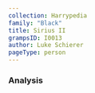 ```yaml
---
collection: Harrypedia
family: "Black"
title: Sirius II
grampsID: I0013
author: Luke Schierer
pageType: person
---
```


### Analysis
